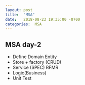 ```yaml
---
layout: post
title:  "MSA"
date:   2018-08-23 19:35:00 -0700
categories:  MSA
---
```


## MSA day-2

- Define Domain Entity
- Store + factory (CRUD)
- Service (SPEC) RFMR
- Logic(Business)
- Unit Test